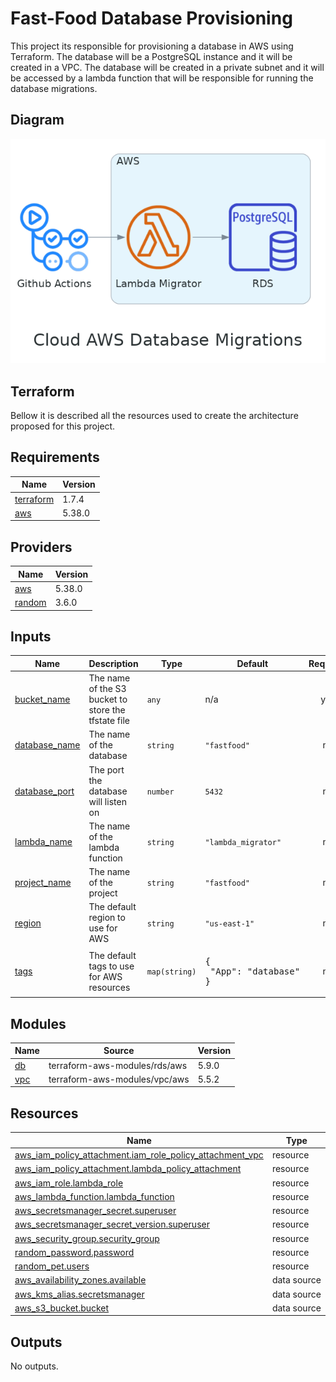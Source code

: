 # Fast-Food Database Provisioning

This project its responsible for provisioning a database in AWS using Terraform. The database will be a PostgreSQL instance and it will be created in a VPC. The database will be created in a private subnet and it will be accessed by a lambda function that will be responsible for running the database migrations.

## Diagram

![diagram](./docs/cloud_aws_database_migrations.png)

## Terraform

Bellow it is described all the resources used to create the architecture proposed for this project.

<!-- BEGIN_TF_DOCS -->

## Requirements

| Name | Version |
|------|---------|
| <a name="requirement_terraform"></a> [terraform](#requirement\_terraform) | 1.7.4 |
| <a name="requirement_aws"></a> [aws](#requirement\_aws) | 5.38.0 |
## Providers

| Name | Version |
|------|---------|
| <a name="provider_aws"></a> [aws](#provider\_aws) | 5.38.0 |
| <a name="provider_random"></a> [random](#provider\_random) | 3.6.0 |
## Inputs

| Name | Description | Type | Default | Required |
|------|-------------|------|---------|:--------:|
| <a name="input_bucket_name"></a> [bucket\_name](#input\_bucket\_name) | The name of the S3 bucket to store the tfstate file | `any` | n/a | yes |
| <a name="input_database_name"></a> [database\_name](#input\_database\_name) | The name of the database | `string` | `"fastfood"` | no |
| <a name="input_database_port"></a> [database\_port](#input\_database\_port) | The port the database will listen on | `number` | `5432` | no |
| <a name="input_lambda_name"></a> [lambda\_name](#input\_lambda\_name) | The name of the lambda function | `string` | `"lambda_migrator"` | no |
| <a name="input_project_name"></a> [project\_name](#input\_project\_name) | The name of the project | `string` | `"fastfood"` | no |
| <a name="input_region"></a> [region](#input\_region) | The default region to use for AWS | `string` | `"us-east-1"` | no |
| <a name="input_tags"></a> [tags](#input\_tags) | The default tags to use for AWS resources | `map(string)` | <pre>{<br>  "App": "database"<br>}</pre> | no |
## Modules

| Name | Source | Version |
|------|--------|---------|
| <a name="module_db"></a> [db](#module\_db) | terraform-aws-modules/rds/aws | 5.9.0 |
| <a name="module_vpc"></a> [vpc](#module\_vpc) | terraform-aws-modules/vpc/aws | 5.5.2 |
## Resources

| Name | Type |
|------|------|
| [aws_iam_policy_attachment.iam_role_policy_attachment_vpc](https://registry.terraform.io/providers/hashicorp/aws/5.38.0/docs/resources/iam_policy_attachment) | resource |
| [aws_iam_policy_attachment.lambda_policy_attachment](https://registry.terraform.io/providers/hashicorp/aws/5.38.0/docs/resources/iam_policy_attachment) | resource |
| [aws_iam_role.lambda_role](https://registry.terraform.io/providers/hashicorp/aws/5.38.0/docs/resources/iam_role) | resource |
| [aws_lambda_function.lambda_function](https://registry.terraform.io/providers/hashicorp/aws/5.38.0/docs/resources/lambda_function) | resource |
| [aws_secretsmanager_secret.superuser](https://registry.terraform.io/providers/hashicorp/aws/5.38.0/docs/resources/secretsmanager_secret) | resource |
| [aws_secretsmanager_secret_version.superuser](https://registry.terraform.io/providers/hashicorp/aws/5.38.0/docs/resources/secretsmanager_secret_version) | resource |
| [aws_security_group.security_group](https://registry.terraform.io/providers/hashicorp/aws/5.38.0/docs/resources/security_group) | resource |
| [random_password.password](https://registry.terraform.io/providers/hashicorp/random/latest/docs/resources/password) | resource |
| [random_pet.users](https://registry.terraform.io/providers/hashicorp/random/latest/docs/resources/pet) | resource |
| [aws_availability_zones.available](https://registry.terraform.io/providers/hashicorp/aws/5.38.0/docs/data-sources/availability_zones) | data source |
| [aws_kms_alias.secretsmanager](https://registry.terraform.io/providers/hashicorp/aws/5.38.0/docs/data-sources/kms_alias) | data source |
| [aws_s3_bucket.bucket](https://registry.terraform.io/providers/hashicorp/aws/5.38.0/docs/data-sources/s3_bucket) | data source |
## Outputs

No outputs.
<!-- END_TF_DOCS -->